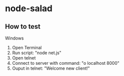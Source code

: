 # node-salad

## How to test
Windows
1. Open Terminal 
2.  Run script: "node net.js"
3. Open telnet
4. Connect to server with command: "o localhost 8000"
5. Ouput in telnet: "Welcome new client!"